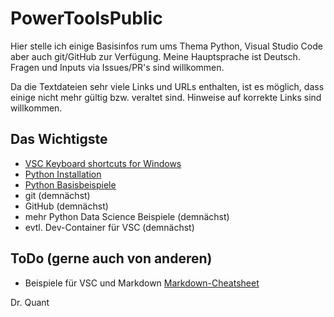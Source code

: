 # PowerToolsPublic

Hier stelle ich einige Basisinfos rum ums Thema Python, Visual Studio Code aber auch git/GitHub zur Verfügung. Meine Hauptsprache ist Deutsch.
Fragen und Inputs via Issues/PR's sind willkommen.

Da die Textdateien sehr viele Links und URLs enthalten, ist es möglich, dass einige nicht mehr gültig bzw. veraltet sind. Hinweise auf korrekte Links sind willkommen.

## Das Wichtigste
* [VSC Keyboard shortcuts for Windows](pdf/keyboard-shortcuts-windows_v2.pdf)
* [Python Installation](py/)
* [Python Basisbeispiele](py/basics/)
* git (demnächst)
* GitHub (demnächst)
* mehr Python Data Science Beispiele (demnächst)
* evtl. Dev-Container für VSC (demnächst)

## ToDo (gerne auch von anderen)
* Beispiele für VSC und Markdown [Markdown-Cheatsheet](https://github.com/adam-p/markdown-here/wiki/Markdown-Cheatsheet)

Dr. Quant
